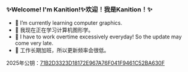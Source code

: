 ### ✨Welcome! I'm Kanition!✨欢迎！我是Kanition！✨

- 🌱 I’m currently learning computer graphics.
- 🌱 我现在正在学习计算机图形学。
- 🔭 I have to work overtime excessively everyday! So the update may come very late.
- 🔭 工作长期加班，所以更新频率会很低。
<!--
**kanition/kanition** is a ✨ _special_ ✨ repository because its `README.md` (this file) appears on your GitHub profile.

Here are some ideas to get you started:

- 🔭 I’m currently working on ...
- 🌱 I’m currently learning ...
- 👯 I’m looking to collaborate on ...
- 🤔 I’m looking for help with ...
- 💬 Ask me about ...
- 📫 How to reach me: ...
- 😄 Pronouns: ...
- ⚡ Fun fact: ...
-->

2025年公钥：[71B2D3323D18172E967A76F041F9461C52BA630F](https://keyserver.ubuntu.com/pks/lookup?search=71B2D3323D18172E967A76F041F9461C52BA630F&fingerprint=on&op=index)

